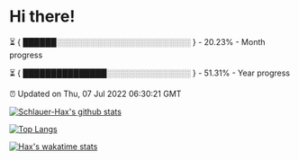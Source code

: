 # Hi there!

⏳ { ██████░░░░░░░░░░░░░░░░░░░░░░░░ } - 20.23% - Month progress

⏳ { ███████████████░░░░░░░░░░░░░░░ } - 51.31% - Year progress

⏰ Updated on Thu, 07 Jul 2022 06:30:21 GMT


[![Schlauer-Hax's github stats](https://github-readme-stats.vercel.app/api?username=Schlauer-Hax&show_icons=true&theme=dark&count_private=true)](https://github.com/Schlauer-Hax)


[![Top Langs](https://github-readme-stats.vercel.app/api/top-langs/?username=Schlauer-Hax&layout=compact&theme=dark)](https://github.com/Schlauer-Hax?tab=repositories)


[![Hax's wakatime stats](https://github-readme-stats.vercel.app/api/wakatime?username=Hax&theme=dark)](https://wakatime.com/@Hax)

